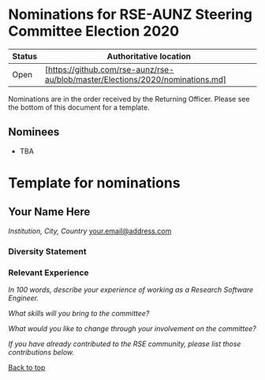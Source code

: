 ﻿# <a id="top" /> Nominations for RSE-AUNZ Steering Committee Election 2020

| Status | Authoritative location |
| --- | --- |
| Open | [https://github.com/rse-aunz/rse-au/blob/master/Elections/2020/nominations.md] |

Nominations are in the order received by the Returning Officer. Please see the bottom of this document for a template.

## Nominees

* TBA



# Template for nominations

## <a id="your_name_here" /> Your Name Here
*Institution, City, Country*
[your.email@address.com](mailto:your.email@address.com)

### Diversity Statement

### Relevant Experience

*In 100 words, describe your experience of working as a Research Software Engineer.*

*What skills will you bring to the committee?*

*What would you like to change through your involvement on the committee?*

*If you have already contributed to the RSE community, please list those contributions below.*

[Back to top](#top)
